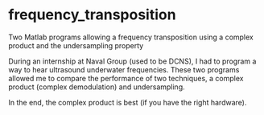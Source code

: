 # frequency_transposition
Two Matlab programs allowing a frequency transposition using a complex product and the undersampling property

During an internship at Naval Group (used to be DCNS), I had to program a way to hear ultrasound underwater frequencies. These two programs allowed me to compare the performance of two techniques, a complex product (complex demodulation) and undersampling.

In the end, the complex product is best (if you have the right hardware).
